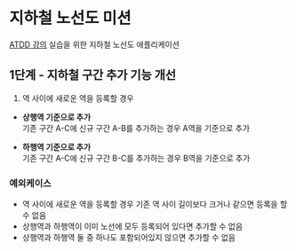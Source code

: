 # 지하철 노선도 미션
[ATDD 강의](https://edu.nextstep.camp/c/R89PYi5H) 실습을 위한 지하철 노선도 애플리케이션

## 1단계 - 지하철 구간 추가 기능 개선

1. 역 사이에 새로운 역을 등록할 경우

- **상행역 기준으로 추가**   
  기존 구간 A-C에 신규 구간 A-B를 추가하는 경우 A역을 기준으로 추가

- **하행역 기준으로 추가**  
  기존 구간 A-C에 신규 구간 B-C를 추가하는 경우 B역을 기준으로 추가

### 예외케이스

- 역 사이에 새로운 역을 등록할 경우 기존 역 사이 길이보다 크거나 같으면 등록을 할 수 없음
- 상행역과 하행역이 이미 노선에 모두 등록되어 있다면 추가할 수 없음
- 상행역과 하행역 둘 중 하나도 포함되어있지 않으면 추가할 수 없음
